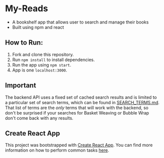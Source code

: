 # My-Reads
- A bookshelf app that allows user to search and manage their books
- Built using npm and react

## How to Run:

1. Fork and clone this repository.
2. Run `npm install` to install dependencies.
3. Run the app using `npm start`.
4. App is one `localhost:3000`. 

## Important
The backend API uses a fixed set of cached search results and is limited to a particular set of search terms, which can be found in [SEARCH_TERMS.md](SEARCH_TERMS.md). That list of terms are the _only_ terms that will work with the backend, so don't be surprised if your searches for Basket Weaving or Bubble Wrap don't come back with any results.

## Create React App

This project was bootstrapped with [Create React App](https://github.com/facebookincubator/create-react-app). You can find more information on how to perform common tasks [here](https://github.com/facebookincubator/create-react-app/blob/master/packages/react-scripts/template/README.md).